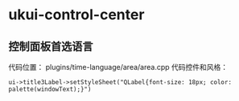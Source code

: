 # ukui-control-center

## 控制面板首选语言
代码位置： plugins/time-language/area/area.cpp
代码控件和风格：
```
ui->title3Label->setStyleSheet("QLabel{font-size: 18px; color: palette(windowText);}")
```
